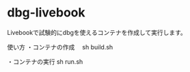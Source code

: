 # dbg-livebook

Livebookで試験的にdbgを使えるコンテナを作成して実行します。


使い方
・コンテナの作成
　sh build.sh

・コンテナの実行
  sh run.sh